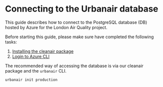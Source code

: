 # Connecting to the Urbanair database

This guide describes how to connect to the PostgreSQL database (DB) hosted by Azure for the London Air Quality project.

Before starting this guide, please make sure have completed the following tasks:
1. [Installing the cleanair package](installation.md)
2. [Login to Azure CLI](azure.md)

The recommended way of accessing the database is via our cleanair package and the `urbanair` CLI.

```bash
urbanair init production
```
